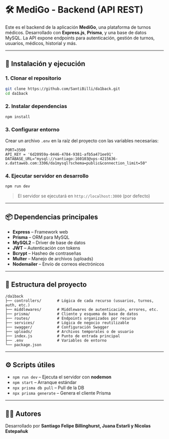 # 🛠️ MediGo - Backend (API REST)

Este es el backend de la aplicación **MediGo**, una plataforma de turnos médicos. Desarrollado con **Express.js**, **Prisma**, y una base de datos MySQL. La API expone endpoints para autenticación, gestión de turnos, usuarios, médicos, historial y más.

---

## 🚀 Instalación y ejecución

### 1. Clonar el repositorio

```bash
git clone https://github.com/SantiBilli/da1back.git
cd da1back
```

### 2. Instalar dependencias

```bash
npm install
```

### 3. Configurar entorno

Crear un archivo `.env` en la raíz del proyecto con las variables necesarias:

```
PORT=3500
API_KEY = '6d20959a-0446-4784-9381-afb5a471ee91'
DATABASE_URL="mysql://santiago:160103@vps-4215636-x.dattaweb.com:3306/da1mysql?schema=public&connection_limit=50"
```

### 4. Ejecutar servidor en desarrollo

```bash
npm run dev
```

> El servidor se ejecutará en `http://localhost:3000` (por defecto)

---

## 📦 Dependencias principales

- **Express** – Framework web
- **Prisma** – ORM para MySQL
- **MySQL2** – Driver de base de datos
- **JWT** – Autenticación con tokens
- **Bcrypt** – Hasheo de contraseñas
- **Multer** – Manejo de archivos (uploads)
- **Nodemailer** – Envío de correos electrónicos

---

## 📂 Estructura del proyecto

```
/da1back
├── controllers/       # Lógica de cada recurso (usuarios, turnos, auth, etc.)
├── middlewares/       # Middlewares de autenticación, errores, etc.
├── prisma/            # Cliente y esquema de base de datos
├── routes/            # Endpoints organizados por recurso
├── services/          # Lógica de negocio reutilizable
├── swagger/           # Configuración Swagger
├── uploads/           # Archivos temporales o de usuario
├── index.js           # Punto de entrada principal
├── .env               # Variables de entorno
└── package.json
```

---

## ⚙️ Scripts útiles

- `npm run dev` – Ejecuta el servidor con **nodemon**
- `npm start` – Arranque estándar
- `npx prisma db pull` – Pull de la DB
- `npx prisma generate` – Genera el cliente Prisma

---

## 👨‍⚕️ Autores

Desarrollado por **Santiago Felipe Billinghurst, Juana Estarli y Nicolas Estepañuk**
